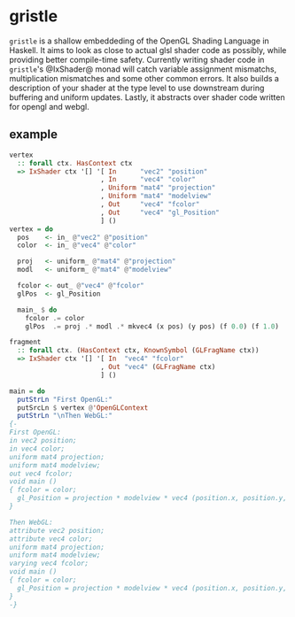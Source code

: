 # gristle
`gristle` is a shallow embeddeding of the OpenGL Shading Language in Haskell. It
aims to look as close to actual glsl shader code as possibly, while providing
better compile-time safety. Currently writing shader code in `gristle`'s
@IxShader@ monad will catch variable assignment mismatchs, multiplication
mismatches and some other common errors. It also builds a description of your
shader at the type level to use downstream during buffering and uniform updates.
Lastly, it abstracts over shader code written for opengl and webgl.

## example

```haskell
vertex
  :: forall ctx. HasContext ctx
  => IxShader ctx '[] '[ In      "vec2" "position"
                       , In      "vec4" "color"
                       , Uniform "mat4" "projection"
                       , Uniform "mat4" "modelview"
                       , Out     "vec4" "fcolor"
                       , Out     "vec4" "gl_Position"
                       ] ()
vertex = do
  pos    <- in_ @"vec2" @"position"
  color  <- in_ @"vec4" @"color"

  proj   <- uniform_ @"mat4" @"projection"
  modl   <- uniform_ @"mat4" @"modelview"

  fcolor <- out_ @"vec4" @"fcolor"
  glPos  <- gl_Position

  main_ $ do
    fcolor .= color
    glPos  .= proj .* modl .* mkvec4 (x pos) (y pos) (f 0.0) (f 1.0)

fragment
  :: forall ctx. (HasContext ctx, KnownSymbol (GLFragName ctx))
  => IxShader ctx '[] '[ In  "vec4" "fcolor"
                       , Out "vec4" (GLFragName ctx)
                       ] ()

main = do
  putStrLn "First OpenGL:"
  putSrcLn $ vertex @'OpenGLContext
  putStrLn "\nThen WebGL:"
{-
First OpenGL:
in vec2 position;
in vec4 color;
uniform mat4 projection;
uniform mat4 modelview;
out vec4 fcolor;
void main ()
{ fcolor = color;
  gl_Position = projection * modelview * vec4 (position.x, position.y, 0.0, 1.0);
}

Then WebGL:
attribute vec2 position;
attribute vec4 color;
uniform mat4 projection;
uniform mat4 modelview;
varying vec4 fcolor;
void main ()
{ fcolor = color;
  gl_Position = projection * modelview * vec4 (position.x, position.y, 0.0, 1.0);
}
-}
```
